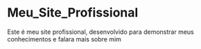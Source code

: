# Meu_Site_Profissional
 Este é meu site profissional, desenvolvido para demonstrar meus conhecimentos e falara mais sobre mim

